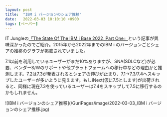 ```yaml
---
layout: post
title:  "IBM i バージョンのシェア推移"
date:   2022-03-03 10:10:10 +0900
tags: [ペーパー]
---
```

IT Jungleの[「The State Of The IBM i Base 2022, Part One」](https://www.itjungle.com/2022/02/14/the-state-of-the-ibm-i-base-2022-part-one/)という記事が興味深かったのでご紹介。2015年から2022年までのIBM i のバージョンごとシェアの推移のグラフが掲載されていました。

7.1以前を利用しているユーザーがまだ10%ありますが、SNA(SDLCなど)が必要、ベンダーS/Wのサポートや他プラットフォームへの移行中などの理由かと推測します。7.2は7.3が発表されるとシェアの伸びが止まり、7.1→7.3/7.4へスキップしたユーザーが多いように見えます。もしiNext(仮に7.5とします)が出荷されると、同様に現在7.3を使っているユーザーは7.4をスキップして7.5に移行するのかもしれません。

![IBM i バージョンのシェア推移](/GuriPages/image/2022-03-03_IBM i バージョンのシェア推移.jpg)
